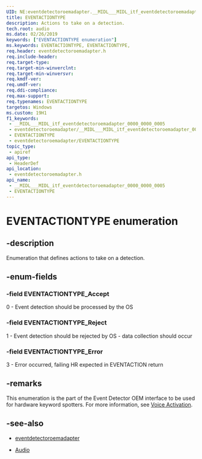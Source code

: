 ```yaml
---
UID: NE:eventdetectoroemadapter.__MIDL___MIDL_itf_eventdetectoroemadapter_0000_0000_0005
title: EVENTACTIONTYPE
description: Actions to take on a detection.
tech.root: audio
ms.date: 02/26/2019
keywords: ["EVENTACTIONTYPE enumeration"]
ms.keywords: EVENTACTIONTYPE, EVENTACTIONTYPE,
req.header: eventdetectoroemadapter.h
req.include-header: 
req.target-type: 
req.target-min-winverclnt: 
req.target-min-winversvr: 
req.kmdf-ver: 
req.umdf-ver: 
req.ddi-compliance: 
req.max-support: 
req.typenames: EVENTACTIONTYPE
targetos: Windows
ms.custom: 19H1
f1_keywords:
 - __MIDL___MIDL_itf_eventdetectoroemadapter_0000_0000_0005
 - eventdetectoroemadapter/__MIDL___MIDL_itf_eventdetectoroemadapter_0000_0000_0005
 - EVENTACTIONTYPE
 - eventdetectoroemadapter/EVENTACTIONTYPE
topic_type:
 - apiref
api_type:
 - HeaderDef
api_location:
 - eventdetectoroemadapter.h
api_name:
 - __MIDL___MIDL_itf_eventdetectoroemadapter_0000_0000_0005
 - EVENTACTIONTYPE
---
```


# EVENTACTIONTYPE enumeration


## -description

Enumeration that defines actions to take on a detection.

## -enum-fields

### -field EVENTACTIONTYPE_Accept 

0 - Event detection should be processed by the OS

### -field EVENTACTIONTYPE_Reject 

1 - Event detection should be rejected by OS - data collection should occur

### -field EVENTACTIONTYPE_Error 

3 - Error occurred, failing HR expected in EVENTACTION return

## -remarks

This enumeration is the part of the Event Detector OEM interface to be used for hardware keyword spotters. For more information, see [Voice Activation](/windows-hardware/drivers/audio/voice-activation).

## -see-also

- [eventdetectoroemadapter](../eventdetectoroemadapter/index.md)

- [Audio](../_audio/index.md)

